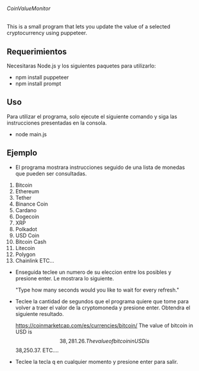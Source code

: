 ###### CoinValueMonitor

This is a small program that lets you update the value of a selected cryptocurrency using puppeteer.

## Requerimientos

Necesitaras Node.js y los siguientes paquetes para utilizarlo:

-   npm install puppeteer
-   npm install prompt

## Uso

Para utilizar el programa, solo ejecute el siguiente comando y siga las instrucciones presentadas en la consola.

-   node main.js


## Ejemplo

-   El programa mostrara instrucciones seguido de una lista de monedas que pueden ser consultadas.

 1. Bitcoin 
 2. Ethereum
 3. Tether
 4. Binance Coin
 5. Cardano
 6. Dogecoin
 7. XRP
 8. Polkadot
 9. USD Coin
 10. Bitcoin Cash
 11. Litecoin
 12. Polygon
 13. Chainlink
     ETC...


-   Enseguida teclee un numero de su eleccion entre los posibles y presione enter. Le mostrara lo siguiente.

    "Type how many seconds would you like to wait for every refresh."

-   Teclee la cantidad de segundos que el programa quiere que tome para volver a traer el valor de la cryptomoneda y presione enter. Obtendra el siguiente resultado.

    https://coinmarketcap.com/es/currencies/bitcoin/
    The value of bitcoin in USD is $$38,281.26.
    The value of bitcoin in USD is $$38,250.37.
        ETC....

-   Teclee la tecla q en cualquier momento y presione enter para salir.
